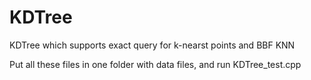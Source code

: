 # KDTree
KDTree which supports exact query for k-nearst points and BBF KNN

Put all these files in one folder with data files, and run KDTree_test.cpp
